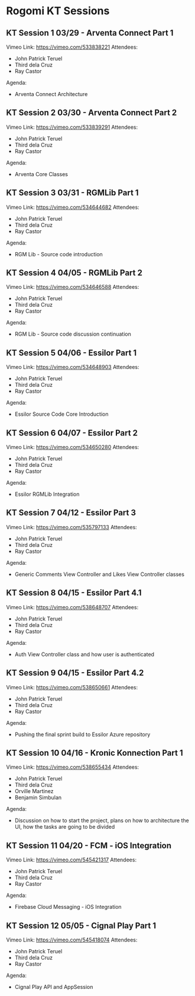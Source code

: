 # Rogomi KT Sessions

## KT Session 1 03/29 - Arventa Connect Part 1
Vimeo Link: https://vimeo.com/533838221
Attendees:
- John Patrick Teruel
- Third dela Cruz
- Ray Castor 

Agenda: 
- Arventa Connect Architecture

## KT Session 2 03/30 - Arventa Connect Part 2
Vimeo Link: https://vimeo.com/533839291
Attendees:
- John Patrick Teruel
- Third dela Cruz
- Ray Castor 

Agenda:
- Arventa Core Classes

## KT Session 3 03/31 - RGMLib Part 1
Vimeo Link: https://vimeo.com/534644682
Attendees:
- John Patrick Teruel
- Third dela Cruz
- Ray Castor

Agenda:
  - RGM Lib - Source code introduction

## KT Session 4 04/05 - RGMLib Part 2
Vimeo Link: https://vimeo.com/534646588
Attendees:
- John Patrick Teruel
- Third dela Cruz
- Ray Castor

Agenda:
  - RGM Lib - Source code discussion continuation

## KT Session 5 04/06 - Essilor Part 1
Vimeo Link: https://vimeo.com/534648903
Attendees:
- John Patrick Teruel
- Third dela Cruz
- Ray Castor

Agenda:
  - Essilor Source Code Core Introduction

## KT Session 6 04/07 - Essilor Part 2
Vimeo Link: https://vimeo.com/534650280
Attendees:
- John Patrick Teruel
- Third dela Cruz
- Ray Castor

Agenda:
- Essilor RGMLib Integration

## KT Session 7 04/12 - Essilor Part 3
Vimeo Link: https://vimeo.com/535797133
Attendees:
- John Patrick Teruel
- Third dela Cruz
- Ray Castor

Agenda:
- Generic Comments View Controller and Likes View Controller classes

## KT Session 8 04/15 - Essilor Part 4.1
Vimeo Link: https://vimeo.com/538648707
Attendees:
- John Patrick Teruel
- Third dela Cruz
- Ray Castor

Agenda:
- Auth View Controller class and how user is authenticated

## KT Session 9 04/15 - Essilor Part 4.2
Vimeo Link: https://vimeo.com/538650661
Attendees:
- John Patrick Teruel
- Third dela Cruz
- Ray Castor

Agenda:
- Pushing the final sprint build to Essilor Azure repository

## KT Session 10 04/16 - Kronic Konnection Part 1
Vimeo Link: https://vimeo.com/538655434
Attendees:
- John Patrick Teruel
- Third dela Cruz
- Orville Martinez
- Benjamin Simbulan

Agenda:
- Discussion on how to start the project, plans on how to architecture the UI, how the tasks are going to be divided

## KT Session 11 04/20 - FCM - iOS Integration
Vimeo Link: https://vimeo.com/545421317
Attendees:
- John Patrick Teruel
- Third dela Cruz
- Ray Castor

Agenda: 
- Firebase Cloud Messaging - iOS Integration


## KT Session 12 05/05 - Cignal Play Part 1
Vimeo Link: https://vimeo.com/545418074
Attendees:
- John Patrick Teruel
- Third dela Cruz
- Ray Castor

Agenda: 
- Cignal Play API and AppSession
